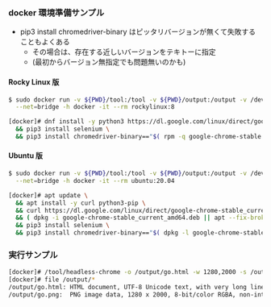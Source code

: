 ### docker 環境準備サンプル

* pip3 install chromedriver-binary はピッタリバージョンが無くて失敗することもよくある
  * その場合は、存在する近しいバージョンをテキトーに指定
  * (最初からバージョン無指定でも問題無いのかも)

#### Rocky Linux 版

```sh
$ sudo docker run -v ${PWD}/tool:/tool -v ${PWD}/output:/output -v /dev/shm:/dev/shm \
  --net=bridge -h docker -it --rm rockylinux:8

[docker]# dnf install -y python3 https://dl.google.com/linux/direct/google-chrome-stable_current_x86_64.rpm \
  && pip3 install selenium \
  && pip3 install chromedriver-binary=="$( rpm -q google-chrome-stable | awk -F- '{print $4}' )"
```

#### Ubuntu 版

```sh
$ sudo docker run -v ${PWD}/tool:/tool -v ${PWD}/output:/output -v /dev/shm:/dev/shm \
  --net=bridge -h docker -it --rm ubuntu:20.04

[docker]# apt update \
  && apt install -y curl python3-pip \
  && curl https://dl.google.com/linux/direct/google-chrome-stable_current_amd64.deb -O \
  && ( dpkg -i google-chrome-stable_current_amd64.deb || apt --fix-broken install -y ) \
  && pip3 install selenium \
  && pip3 install chromedriver-binary=="$( dpkg -l google-chrome-stable | tail -1 | awk '{print $3}' | cut -d- -f1 )"
```

### 実行サンプル

```sh
[docker]# /tool/headless-chrome -o /output/go.html -w 1280,2000 -s /output/go.png -l https://nettv.gov-online.go.jp/
[docker]# file /output/*
/output/go.html: HTML document, UTF-8 Unicode text, with very long lines
/output/go.png:  PNG image data, 1280 x 2000, 8-bit/color RGBA, non-interlaced
```
